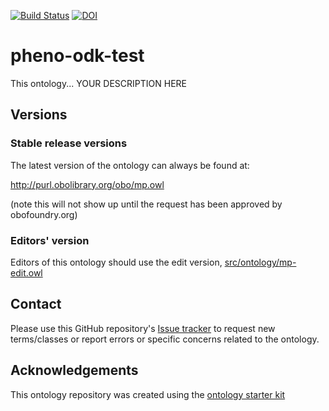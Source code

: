 [![Build Status](https://travis-ci.org/obophenotype/pheno-odk-test.svg?branch=master)](https://travis-ci.org/obophenotype/pheno-odk-test)
[![DOI](https://zenodo.org/badge/13996/obophenotype/pheno-odk-test.svg)](https://zenodo.org/badge/latestdoi/13996/obophenotype/pheno-odk-test)

# pheno-odk-test

This ontology... YOUR DESCRIPTION HERE

## Versions

### Stable release versions

The latest version of the ontology can always be found at:

http://purl.obolibrary.org/obo/mp.owl

(note this will not show up until the request has been approved by obofoundry.org)

### Editors' version

Editors of this ontology should use the edit version, [src/ontology/mp-edit.owl](src/ontology/mp-edit.owl)

## Contact

Please use this GitHub repository's [Issue tracker](https://github.com/obophenotype/pheno-odk-test/issues) to request new terms/classes or report errors or specific concerns related to the ontology.

## Acknowledgements

This ontology repository was created using the [ontology starter kit](https://github.com/INCATools/ontology-starter-kit)
